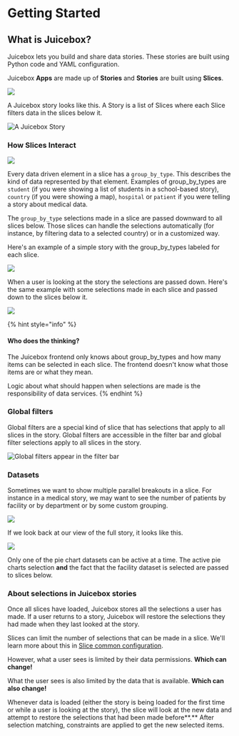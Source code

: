 # Getting Started

## What is Juicebox?

Juicebox lets you build and share data stories. These stories are built using Python code and YAML configuration.

Juicebox **Apps** are made up of **Stories** and **Stories** are built using **Slices**.

![](../.gitbook/assets/juicebox_academy__welcome_to_juicebox_-_google_slides%20%282%29.png)

A Juicebox story looks like this. A Story is a list of Slices where each Slice filters data in the slices below it.

![A Juicebox Story](../.gitbook/assets/juicebox_academy__welcome_to_juicebox_-_google_slides%20%281%29.png)

### How Slices Interact

![](../.gitbook/assets/juicebox_academy__how_slices_interact_-_google_slides%20%283%29.png)

Every data driven element in a slice has a `group_by_type`. This describes the kind of data represented by that element. Examples of group\_by\_types are `student` \(if you were showing a list of students in a school-based story\), `country` \(if you were showing a map\), `hospital` or `patient` if you were telling a story about medical data.

The `group_by_type` selections made in a slice are passed downward to all slices below. Those slices can handle the selections automatically \(for instance, by filtering data to a selected country\) or in a customized way.

Here's an example of a simple story with the group\_by\_types labeled for each slice.

![](../.gitbook/assets/juicebox_academy__how_slices_interact_-_google_slides%20%281%29.png)

When a user is looking at the story the selections are passed down. Here's the same example with some selections made in each slice and passed down to the slices below it.

![](../.gitbook/assets/juicebox_academy__how_slices_interact_-_google_slides%20%282%29.png)

{% hint style="info" %}
#### Who does the thinking?

The Juicebox frontend only knows about group\_by\_types and how many items can be selected in each slice. The frontend doesn't know what those items are or what they mean.

Logic about what should happen when selections are made is the responsibility of data services.
{% endhint %}

### Global filters

Global filters are a special kind of slice that has selections that apply to all slices in the story. Global filters are accessible in the filter bar and global filter selections apply to all slices in the story.

![Global filters appear in the filter bar](../.gitbook/assets/juicebox_academy__how_slices_interact_-_google_slides%20%285%29.png)

### Datasets

Sometimes we want to show multiple parallel breakouts in a slice. For instance in a medical story, we may want to see the number of patients by facility or by department or by some custom grouping.

![](../.gitbook/assets/juicebox_academy__how_slices_interact_-_google_slides%20%284%29.png)

If we look back at our view of the full story, it looks like this.

![](../.gitbook/assets/juicebox_academy__how_slices_interact_-_google_slides.png)

Only one of the pie chart datasets can be active at a time. The active pie charts selection **and** the fact that the facility dataset is selected are passed to slices below.

### About selections in Juicebox stories

Once all slices have loaded, Juicebox stores all the selections a user has made. If a user returns to a story, Juicebox will restore the selections they had made when they last looked at the story.

Slices can limit the number of selections that can be made in a slice. We'll learn more about this in [Slice common configuration](../reference-guide-contents/slices/slices-and-common-configuration.md).

However, what a user sees is limited by their data permissions. **Which can change!**

What the user sees is also limited by the data that is available. **Which can also change!**

Whenever data is loaded \(either the story is being loaded for the first time or while a user is looking at the story\), the slice will look at the new data and attempt to restore the selections that had been made before**.** After selection matching, constraints are applied to get the new selected items.







